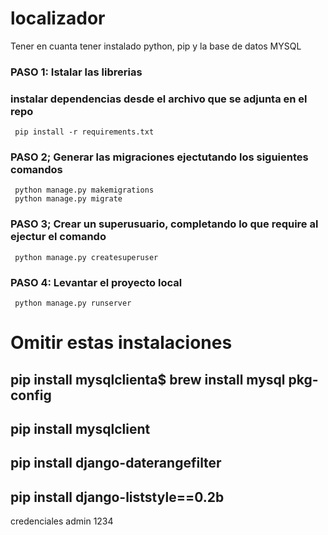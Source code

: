 # localizador

Tener en cuanta tener instalado python, pip  y la base de datos MYSQL

### PASO 1: Istalar las librerias
### instalar dependencias desde el archivo que se adjunta en el repo
```
 pip install -r requirements.txt
```

### PASO 2; Generar las migraciones ejectutando los siguientes comandos
```
 python manage.py makemigrations
 python manage.py migrate
```

### PASO 3; Crear un superusuario, completando lo que require al ejectur el comando
```
 python manage.py createsuperuser
```

### PASO 4: Levantar el proyecto local
```
 python manage.py runserver
```


# Omitir estas instalaciones 

## pip install mysqlclienta$ brew install mysql pkg-config
## pip install mysqlclient
## pip install django-daterangefilter
## pip install django-liststyle==0.2b
credenciales
admin
1234
